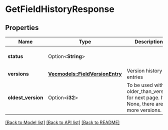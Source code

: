 # GetFieldHistoryResponse

## Properties

Name | Type | Description | Notes
------------ | ------------- | ------------- | -------------
**status** | Option<**String**> |  | [optional][default to Ok]
**versions** | [**Vec<models::FieldVersionEntry>**](FieldVersionEntry.md) | Version history entries | 
**oldest_version** | Option<**i32**> | To be used with older_than_version for next page. If None, there are no more versions. | [optional]

[[Back to Model list]](../README.md#documentation-for-models) [[Back to API list]](../README.md#documentation-for-api-endpoints) [[Back to README]](../README.md)


